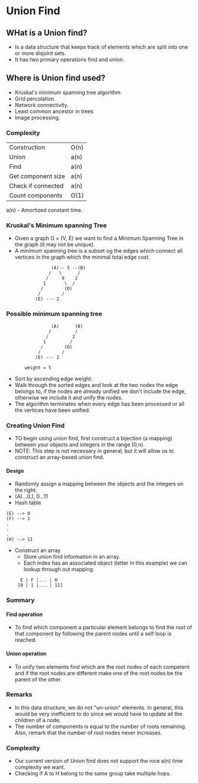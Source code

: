 # Union Find
## WHat is a Union find?
- Is a data structure that keeps track of elements which are split into one or more disjoint sets.
- It has two primary operations find and union. 

## Where is Union find used?
- Kruskal's minimum spanning tree algorithm
- Grid percolation.
- Network connectivity.
- Least common ancestor in trees
- Image processing.

### Complexity
|  |  |
| - | - |
| Construction | O(n) |
| Union | a(n) |
| Find | a(n) |
| Get component size | a(n) |
| Check if connected | a(n) |
| Count components | O(1) |

a(n) - Amortized constant time.

### Kruskal's Minimum spanning Tree
- Given a graph G = (V, E) we want to find a Minimum Spanning Tree in the graph (it may not be unique).
- A minimum spanning tree is a subset og the edges which connect all vertices in the graph which the minimal total edge cost.
```
                 (A)-- 5 --(B)
                /   \      /
               /     9    2
              1       \  /
             /        (D)
            /        /
           (E) --- 2 
```
### Possible minimum spanning tree
```
                 (A)      (B)
                /         /
               /         2
              1         /
             /        (D)
            /        /
           (E) --- 2 
       
       weight = 5
```
- Sort by ascending edge weight.
- Walk through the sorted edges and look at the two nodes the edge belongs to, if the nodes are already unified we don't include the edge, otherwise we include it and unify the nodes.
- The algorithm terminates when every edge has been processed or all the vertices have been unified.

### Creating Union Find
- TO begin using union find, first construct a bijection (a mapping) between your objects and integers in the range [0,n).
- NOTE: This step is not necessary in general, but it will allow us to construct an array-based union find.

#### Design
- Randomly assign a mapping between the objects and the integers on the right.
- (A)...(L), 0...11
- Hash table
```
(E) --> 0
(F) --> 1
.
.
.
(H) --> 11
```
- Construct an array
    - Store union find information in an array.
    - Each index has an associated object (letter in this example) we can lookup through out mapping.
    ```
      E | F |... | H
     [0 | 1 |... | 11]
    ```
### Summary
#### Find operation
- To find which component a particular element belongs to find the root of that component by following the parent nodes until a self loop is reached.
#### Union operation 
- To unify two elements find which are the root nodes of each competent and if the root nodes are different make one of the root nodes be the parent of the other.

### Remarks
- In this data structure, we do not "un-union" elements. In general, this would be very inefficient to do since we would have to update all the children of a node.
- The number of components is equal to the number of roots remaining. Also, remark that the number of root nodes never increases.

### Complexity
- Our current version of Union find does not support the nice a(n) time complexity we want.
- Checking if A to H belong to the same group take multiple hops.